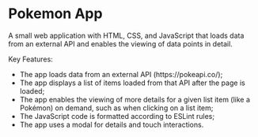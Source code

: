 # Pokemon App

A small web application with HTML, CSS, and JavaScript that loads data from an external API and enables the viewing of data points in detail.

Key Features:

<ul>
<li>The app loads data from an external API (https://pokeapi.co/);</li>
<li>The app displays a list of items loaded from that API after the page is loaded;</li>
<li>The app enables the viewing of more details for a given list item (like a Pokémon) on
demand, such as when clicking on a list item;</li>
<li>The JavaScript code is formatted according to ESLint rules;</li>
<li>The app uses a modal for details and touch interactions.</li>
</ul>
